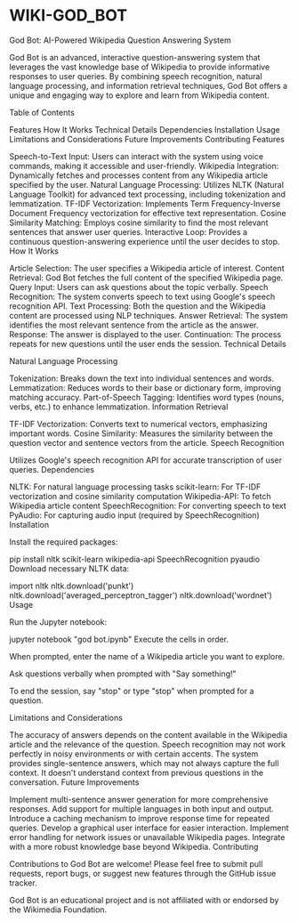 # WIKI-GOD_BOT
God Bot: AI-Powered Wikipedia Question Answering System

God Bot is an advanced, interactive question-answering system that leverages the vast knowledge base of Wikipedia to provide informative responses to user queries. By combining speech recognition, natural language processing, and information retrieval techniques, God Bot offers a unique and engaging way to explore and learn from Wikipedia content.

Table of Contents

Features
How It Works
Technical Details
Dependencies
Installation
Usage
Limitations and Considerations
Future Improvements
Contributing
Features

Speech-to-Text Input: Users can interact with the system using voice commands, making it accessible and user-friendly.
Wikipedia Integration: Dynamically fetches and processes content from any Wikipedia article specified by the user.
Natural Language Processing: Utilizes NLTK (Natural Language Toolkit) for advanced text processing, including tokenization and lemmatization.
TF-IDF Vectorization: Implements Term Frequency-Inverse Document Frequency vectorization for effective text representation.
Cosine Similarity Matching: Employs cosine similarity to find the most relevant sentences that answer user queries.
Interactive Loop: Provides a continuous question-answering experience until the user decides to stop.
How It Works

Article Selection: The user specifies a Wikipedia article of interest.
Content Retrieval: God Bot fetches the full content of the specified Wikipedia page.
Query Input: Users can ask questions about the topic verbally.
Speech Recognition: The system converts speech to text using Google's speech recognition API.
Text Processing: Both the question and the Wikipedia content are processed using NLP techniques.
Answer Retrieval: The system identifies the most relevant sentence from the article as the answer.
Response: The answer is displayed to the user.
Continuation: The process repeats for new questions until the user ends the session.
Technical Details

Natural Language Processing

Tokenization: Breaks down the text into individual sentences and words.
Lemmatization: Reduces words to their base or dictionary form, improving matching accuracy.
Part-of-Speech Tagging: Identifies word types (nouns, verbs, etc.) to enhance lemmatization.
Information Retrieval

TF-IDF Vectorization: Converts text to numerical vectors, emphasizing important words.
Cosine Similarity: Measures the similarity between the question vector and sentence vectors from the article.
Speech Recognition

Utilizes Google's speech recognition API for accurate transcription of user queries.
Dependencies

NLTK: For natural language processing tasks
scikit-learn: For TF-IDF vectorization and cosine similarity computation
Wikipedia-API: To fetch Wikipedia article content
SpeechRecognition: For converting speech to text
PyAudio: For capturing audio input (required by SpeechRecognition)
Installation

Install the required packages:

pip install nltk scikit-learn wikipedia-api SpeechRecognition pyaudio
Download necessary NLTK data:

import nltk
nltk.download('punkt')
nltk.download('averaged_perceptron_tagger')
nltk.download('wordnet')
Usage

Run the Jupyter notebook:

jupyter notebook "god bot.ipynb"
Execute the cells in order.

When prompted, enter the name of a Wikipedia article you want to explore.

Ask questions verbally when prompted with "Say something!"

To end the session, say "stop" or type "stop" when prompted for a question.

Limitations and Considerations

The accuracy of answers depends on the content available in the Wikipedia article and the relevance of the question.
Speech recognition may not work perfectly in noisy environments or with certain accents.
The system provides single-sentence answers, which may not always capture the full context.
It doesn't understand context from previous questions in the conversation.
Future Improvements

Implement multi-sentence answer generation for more comprehensive responses.
Add support for multiple languages in both input and output.
Introduce a caching mechanism to improve response time for repeated queries.
Develop a graphical user interface for easier interaction.
Implement error handling for network issues or unavailable Wikipedia pages.
Integrate with a more robust knowledge base beyond Wikipedia.
Contributing

Contributions to God Bot are welcome! Please feel free to submit pull requests, report bugs, or suggest new features through the GitHub issue tracker.

God Bot is an educational project and is not affiliated with or endorsed by the Wikimedia Foundation.

